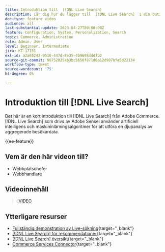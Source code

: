 ```yaml
---
title: Introduktion till  [!DNL Live Search]
description: Lär dig hur du lägger till  [!DNL Live Search]  i din butik och skapar engagerande, relevanta och personaliserade shoppingupplevelser.
doc-type: feature video
audience: all
last-substantial-update: 2023-04-27T00:00:00Z
feature: Configuration, System, Personalization, Search
topic: Commerce, Administration
role: Admin, User
level: Beginner, Intermediate
jira: KT-17151
exl-id: a2a65242-9510-447d-8e35-4b9698ddd7b2
source-git-commit: 90752025ab3bc5650f871d6a12d907bfa5d22134
workflow-type: tm+mt
source-wordcount: '75'
ht-degree: 0%

---
```


# Introduktion till [!DNL Live Search]

Det här är en kort introduktion till [!DNL Live Search] från Adobe Commerce. [!DNL Live Search] som drivs av Adobe Sensei använder artificiell intelligens och maskininlärningsalgoritmer för att utföra en djupanalys av aggregerade besökardata.

{{ee-feature}}

## Vem är den här videon till?

- Webbplatschefer
- Webbhandlare

## Videoinnehåll

>[!VIDEO](https://video.tv.adobe.com/v/3418797?learn=on)


## Ytterligare resurser

- [Fullständig demonstration av Live-sökning](https://experienceleague.adobe.com/docs/commerce-learn/tutorials/getting-started/capabilities/live-search-full-demonstration.html?lang=sv-SE){target="_blank"}
- [[!DNL Live Search] för rekommendationer](https://experienceleague.adobe.com/docs/commerce-learn/tutorials/marketing/live-search-recommendations.html?lang=sv-SE){target="_blank"}
- [[!DNL Live Search] översikt](https://experienceleague.adobe.com/docs/commerce-merchant-services/live-search/overview.html?lang=sv-SE){target="_blank"}
- [Commerce Services Connector](https://experienceleague.adobe.com/docs/commerce-merchant-services/user-guides/integration-services/saas.html?lang=sv-SE){target="_blank"}

